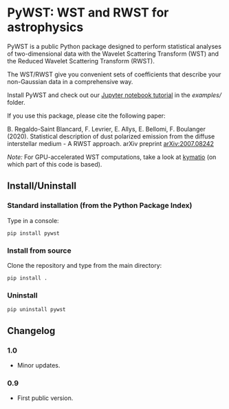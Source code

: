 # PyWST: WST and RWST for astrophysics

PyWST is a public Python package designed to perform statistical analyses of two-dimensional data with the Wavelet Scattering Transform (WST) and the Reduced Wavelet Scattering Transform (RWST).

The WST/RWST give you convenient sets of coefficients that describe your non-Gaussian data in a comprehensive way.

Install PyWST and check out our [Jupyter notebook tutorial](examples/tutorial.ipynb) in the *examples/* folder.

If you use this package, please cite the following paper:

B. Regaldo-Saint Blancard, F. Levrier, E. Allys, E. Bellomi, F. Boulanger (2020). Statistical description of dust polarized emission from the diffuse interstellar medium - A RWST approach. arXiv preprint [arXiv:2007.08242](https://arxiv.org/abs/2007.08242)

*Note:* For GPU-accelerated WST computations, take a look at [kymatio](https://github.com/kymatio/kymatio) (on which part of this code is based).

## Install/Uninstall

### Standard installation (from the Python Package Index)

Type in a console:

```
pip install pywst
```

### Install from source

Clone the repository and type from the main directory:

```
pip install .
```

### Uninstall

```
pip uninstall pywst
```

## Changelog

### 1.0

* Minor updates.

### 0.9

* First public version.
